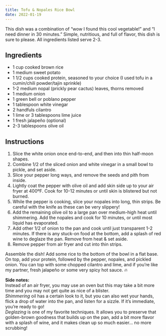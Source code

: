 ```yaml
---
title: Tofu & Nopales Rice Bowl
date: 2022-01-19
---
```


This dish was a combination of “wow I found this cool vegetable!” and “I need dinner in 30 minutes.” Simple, nutritious, and full of flavor, this dish is sure to please. All ingredients listed serve 2-3.

## Ingredients
- 1 cup cooked brown rice
- 1 medium sweet potato
- 1 1/2 cups cooked protein, seasoned to your choice (I used tofu in a cumin/chili powder/tajin sprinkle)
- 1-2 medium nopal (prickly pear cactus) leaves, thorns removed
- 1 medium onion
- 1 green bell or poblano pepper
- 1 tablespoon white vinegar
- 2 handfuls cilantro
- 1 lime or 3 tablespoons lime juice
- 1 fresh jalapeño (optional)
- 2-3 tablespoons olive oil

## Instructions
1. Slice the white onion once end-to-end, and then into thin half-moon shapes.
2. Combine 1/2 of the sliced onion and white vinegar in a small bowl to pickle, and set aside.
3. Slice your pepper long ways, and remove the seeds and pith from inside.
4. Lightly coat the pepper with olive oil and add skin side up to your air fryer at 400ºF. Cook for 10-12 minutes or until skin is blistered but not burned.
5. While the pepper is cooking, slice your nopales into long, thin strips. Be careful with the knife as these can be very slippery!
6. Add the remaining olive oil to a large pan over medium-high heat until shimmering. Add the nopales and cook for 10 minutes, or until most liquid has evaporated.
7. Add other 1/2 of onion to the pan and cook until just transparent 1-2 minutes. If there is any stuck-on food at the bottom, add a splash of red wine to deglaze the pan. Remove from heat & set aside.
8. Remove pepper from air fryer and cut into thin strips.

Assemble the dish! Add some rice to the bottom of the bowl in a flat base. On top, add your protein, followed by the pepper, nopales, and pickled onion. You can top with some chopped cilantro and lime, and if you’re like my partner, fresh jalapeño or some very spicy hot sauce. 🔥

**Side notes:** \
Instead of an air fryer, you may use an oven but this may take a bit more time and you may not get quite as nice of a blister. \
*Shimmering* oil has a certain look to it, but you can also wet your hands, flick a drop of water into the pan, and listen for a sizzle. If it’s immediate, you’re ready to go! \
*Deglazing* is one of my favorite techniques. It allows you to preserve that golden-brown goodness that builds up on the pan, add a bit more flavor with a splash of wine, and it makes clean up so much easier… no more scrubbing!

